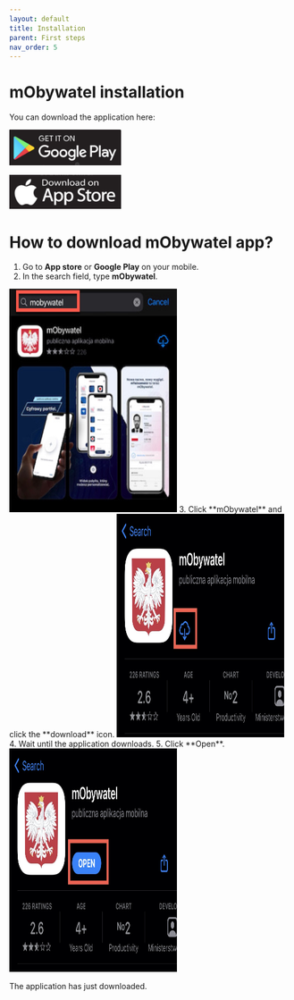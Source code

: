 ```yaml
---
layout: default
title: Installation
parent: First steps
nav_order: 5
---
```


mObywatel installation  
=======  

You can download the application here:

[<img src="../assets/images/googleplay.png" width="200">](https://play.google.com/store/apps/details?id=pl.nask.mobywatel&hl=pl&gl=pl "Redirect to Google Play")

[<img src="../assets/images/appstore.png" width="200">](https://apps.apple.com/pl/app/mobywatel/id1339613469?l=pl "Redirect to App Store")


# How to download mObywatel app?  


1. Go to **App store** or **Google Play** on your mobile.
2. In the search field, type **mObywatel**.  
<img src="../assets/images/one.jpeg" width="300" height="400">
3. Click **mObywatel** and click the **download** icon.  
<img src="../assets/images/two.jpeg" width="300" height="400">
4. Wait until the application downloads.
5. Click **Open**.  
<img src="../assets/images/three.jpeg" width="300" height="400">

The application has just downloaded.